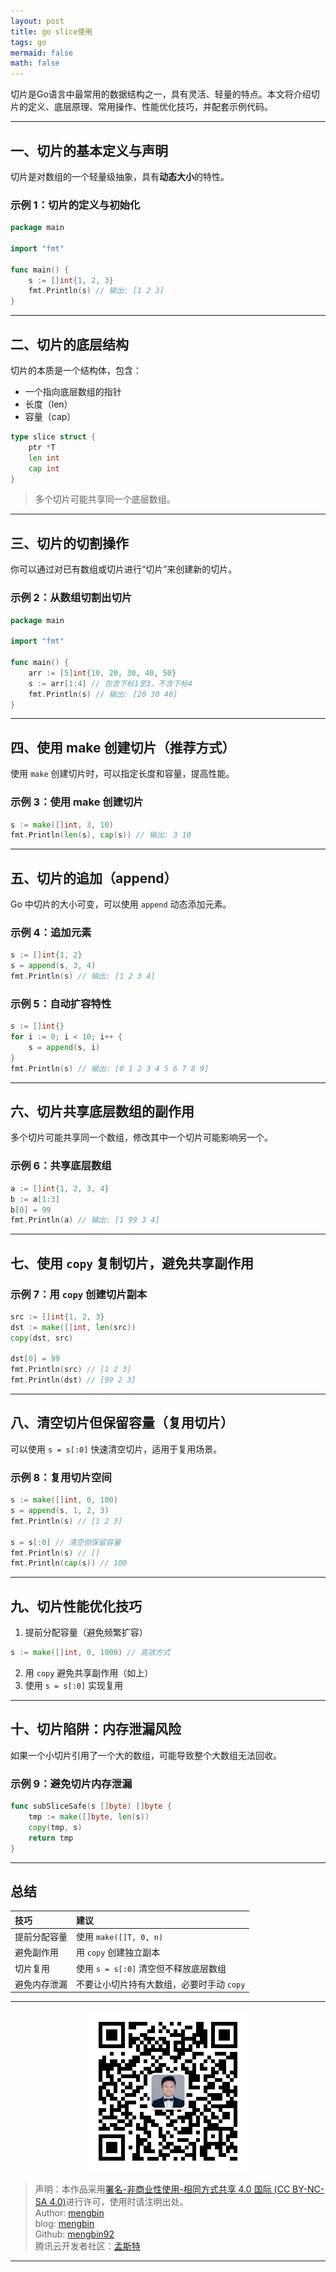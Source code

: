 ```yaml
---
layout: post
title: go slice使用
tags: go
mermaid: false
math: false
---  
```


切片是Go语言中最常用的数据结构之一，具有灵活、轻量的特点。本文将介绍切片的定义、底层原理、常用操作、性能优化技巧，并配套示例代码。

---

## 一、切片的基本定义与声明

切片是对数组的一个轻量级抽象，具有**动态大小**的特性。

### 示例 1：切片的定义与初始化

```go
package main

import "fmt"

func main() {
    s := []int{1, 2, 3}
    fmt.Println(s) // 输出: [1 2 3]
}
```

---

## 二、切片的底层结构

切片的本质是一个结构体，包含：

* 一个指向底层数组的指针
* 长度（len）
* 容量（cap）

```go
type slice struct {
    ptr *T
    len int
    cap int
}
```

> 多个切片可能共享同一个底层数组。

---

## 三、切片的切割操作

你可以通过对已有数组或切片进行“切片”来创建新的切片。

### 示例 2：从数组切割出切片

```go
package main

import "fmt"

func main() {
    arr := [5]int{10, 20, 30, 40, 50}
    s := arr[1:4] // 包含下标1至3，不含下标4
    fmt.Println(s) // 输出: [20 30 40]
}
```

---

## 四、使用 make 创建切片（推荐方式）

使用 `make` 创建切片时，可以指定长度和容量，提高性能。

### 示例 3：使用 make 创建切片

```go
s := make([]int, 3, 10)
fmt.Println(len(s), cap(s)) // 输出: 3 10
```

---

## 五、切片的追加（append）

Go 中切片的大小可变，可以使用 `append` 动态添加元素。

### 示例 4：追加元素

```go
s := []int{1, 2}
s = append(s, 3, 4)
fmt.Println(s) // 输出: [1 2 3 4]
```

### 示例 5：自动扩容特性

```go
s := []int{}
for i := 0; i < 10; i++ {
    s = append(s, i)
}
fmt.Println(s) // 输出: [0 1 2 3 4 5 6 7 8 9]
```

---

## 六、切片共享底层数组的副作用

多个切片可能共享同一个数组，修改其中一个切片可能影响另一个。

### 示例 6：共享底层数组

```go
a := []int{1, 2, 3, 4}
b := a[1:3]
b[0] = 99
fmt.Println(a) // 输出: [1 99 3 4]
```

---

## 七、使用 `copy` 复制切片，避免共享副作用

### 示例 7：用 `copy` 创建切片副本

```go
src := []int{1, 2, 3}
dst := make([]int, len(src))
copy(dst, src)

dst[0] = 99
fmt.Println(src) // [1 2 3]
fmt.Println(dst) // [99 2 3]
```

---

## 八、清空切片但保留容量（复用切片）

可以使用 `s = s[:0]` 快速清空切片，适用于复用场景。

### 示例 8：复用切片空间

```go
s := make([]int, 0, 100)
s = append(s, 1, 2, 3)
fmt.Println(s) // [1 2 3]

s = s[:0] // 清空但保留容量
fmt.Println(s) // []
fmt.Println(cap(s)) // 100
```

---

## 九、切片性能优化技巧

1. 提前分配容量（避免频繁扩容）

```go
s := make([]int, 0, 1000) // 高效方式
```
2. 用 `copy` 避免共享副作用（如上）
3. 使用 `s = s[:0]` 实现复用

---

## 十、切片陷阱：内存泄漏风险

如果一个小切片引用了一个大的数组，可能导致整个大数组无法回收。

### 示例 9：避免切片内存泄漏

```go
func subSliceSafe(s []byte) []byte {
    tmp := make([]byte, len(s))
    copy(tmp, s)
    return tmp
}
```

---

## 总结

| 技巧     | 建议                        |
| :------ | :------------------------- |
| 提前分配容量 | 使用 `make([]T, 0, n)`      |
| 避免副作用  | 用 `copy` 创建独立副本           |
| 切片复用   | 使用 `s = s[:0]` 清空但不释放底层数组 |
| 避免内存泄漏 | 不要让小切片持有大数组，必要时手动 `copy`    |

---

<div align="center">
  <img src="../img/qrcode_wechat.jpg" alt="孟斯特">
</div>

> 声明：本作品采用[署名-非商业性使用-相同方式共享 4.0 国际 (CC BY-NC-SA 4.0)](https://creativecommons.org/licenses/by-nc-sa/4.0/deed.zh)进行许可，使用时请注明出处。  
> Author: [mengbin](mengbin1992@outlook.com)  
> blog: [mengbin](https://mengbin.top)  
> Github: [mengbin92](https://mengbin92.github.io/)  
> 腾讯云开发者社区：[孟斯特](https://cloud.tencent.com/developer/user/6649301)  
---